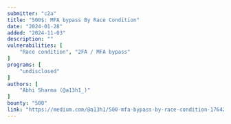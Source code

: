 ```yaml
---
submitter: "c2a"
title: "500$: MFA bypass By Race Condition"
date: "2024-01-28"
added: "2024-11-03"
description: ""
vulnerabilities: [
    "Race condition", "2FA / MFA bypass"
]
programs: [
    "undisclosed"
]
authors: [
    "Abhi Sharma (@a13h1_)"
]
bounty: "500"
link: "https://medium.com/@a13h1/500-mfa-bypass-by-race-condition-176421462902"
---
```




